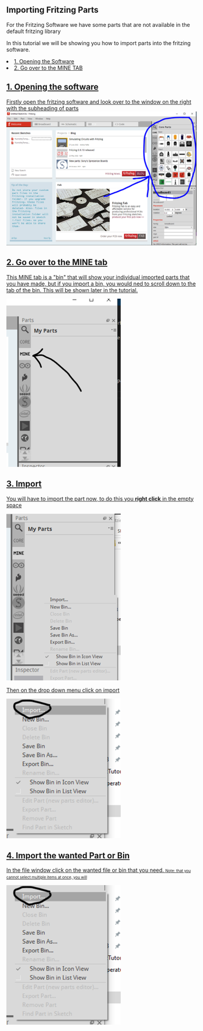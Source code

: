 ## Importing Fritzing Parts
For the Fritzing Software we have some parts that are not available in the default fritzing library

In this tutorial we will be showing you how to import parts into the fritzing software. 
<u>
 <li> 1. Opening the Software</li>
 <li> 2. Go over to the MINE TAB

## 1. Opening the software
Firstly open the fritzing software and look over to the window on the right with the subheading of parts
<img src="https://github.com/Fabrication-Lab/Example-Electronics-Projects/blob/Added-fritzing-components/Fritzingparts/Images/Images1.PNG" style="width:499px;height:auto">

## 2. Go over to the MINE tab
This MINE tab is a "bin" that will show your individual imported parts that you have made, but if you import a bin, you would ned to scroll down to the tab of the bin. This will be shown later in the tutorial.

<img src="https://github.com/Fabrication-Lab/Example-Electronics-Projects/blob/Added-fritzing-components/Fritzingparts/Images/Images2.PNG" style="width:300px;height:auto">

## 3. Import
You will have to import the part now, to do this you **right click** in the empty space

<img src="https://github.com/Fabrication-Lab/Example-Electronics-Projects/blob/Added-fritzing-components/Fritzingparts/Images/Images3.PNG" style="width:300px;height:auto">

Then on the drop down menu click on import

<img src="https://github.com/Fabrication-Lab/Example-Electronics-Projects/blob/Added-fritzing-components/Fritzingparts/Images/Images4.PNG" style="width:300px;height:auto">

## 4. Import the wanted Part or Bin
In the file window click on the wanted file or bin that you need.
<font size="0.5"> Note: that you cannot select multiple items at once, you will </font>

<img src="https://github.com/Fabrication-Lab/Example-Electronics-Projects/blob/Added-fritzing-components/Fritzingparts/Images/Images4.PNG" style="width:300px;height:auto">




